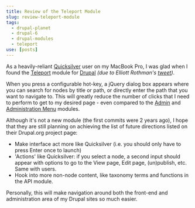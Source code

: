 ```yaml
---
title: Review of the Teleport Module
slug: review-teleport-module
tags:
  - drupal-planet
  - drupal-6
  - drupal-modules
  - teleport
use: [posts]
---
```

As a heavily-reliant [Quicksilver](http://en.wikipedia.org/wiki/Quicksilver_%28software%29) user on my MacBook Pro, I was glad when I found the [Teleport](http://drupal.org/project/teleport) module for [Drupal](http://drupal.org) *(due to Elliott Rothman's [tweet](http://twitter.com/elliotttt/status/18044234238))*.

When you press a configurable hot-key, a jQuery dialog box appears where you can search for nodes by title or path, or directly enter the path that you want to navigate to. This will greatly reduce the number of clicks that I need to perform to get to my desired page - even compared to the [Admin](http://drupal.org/project/admin) and [Administration Menu](http://drupal.org/project/admin_menu) modules.

Although it's not a new module (the first commits were 2 years ago), I hope that they are still planning on achieving the list of future directions listed on their Drupal.org project page:

* Make interface act more like Quicksilver (i.e. you should only have to press Enter once to launch)
* 'Actions' like Quicksilver: if you select a node, a second input should appear with options to go to the View page, Edit page, (un)publish, etc. Same with users.
* Hook into more non-node content, like taxonomy terms and functions in the API module.

Personally, this will make navigation around both the front-end and administration area of my Drupal sites so much easier.
